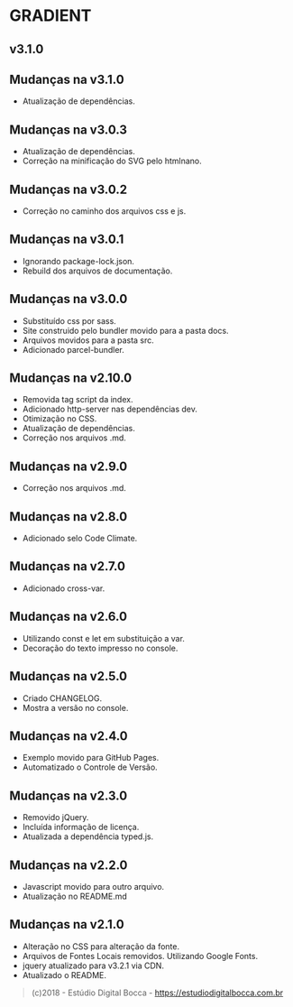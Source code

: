 # GRADIENT

## v3.1.0

## Mudanças na v3.1.0

- Atualização de dependências.

## Mudanças na v3.0.3

- Atualização de dependências.
- Correção na minificação do SVG pelo htmlnano.

## Mudanças na v3.0.2

- Correção no caminho dos arquivos css e js.

## Mudanças na v3.0.1

- Ignorando package-lock.json.
- Rebuild dos arquivos de documentação.

## Mudanças na v3.0.0

- Substituído css por sass.
- Site construido pelo bundler movido para a pasta docs.
- Arquivos movidos para a pasta src.
- Adicionado parcel-bundler.

## Mudanças na v2.10.0

- Removida tag script da index.
- Adicionado http-server nas dependências dev.
- Otimização no CSS.
- Atualização de dependências.
- Correção nos arquivos .md.

## Mudanças na v2.9.0

- Correção nos arquivos .md.

## Mudanças na v2.8.0

- Adicionado selo Code Climate.

## Mudanças na v2.7.0

- Adicionado cross-var.

## Mudanças na v2.6.0

- Utilizando const e let em substituição a var.
- Decoração do texto impresso no console.

## Mudanças na v2.5.0

- Criado CHANGELOG.
- Mostra a versão no console.

## Mudanças na v2.4.0

- Exemplo movido para GitHub Pages.
- Automatizado o Controle de Versão.

## Mudanças na v2.3.0

- Removido jQuery.
- Incluída informação de licença.
- Atualizada a dependência typed.js.

## Mudanças na v2.2.0

- Javascript movido para outro arquivo.
- Atualização no README.md

## Mudanças na v2.1.0

- Alteração no CSS para alteração da fonte.
- Arquivos de Fontes Locais removidos. Utilizando Google Fonts.
- jquery atualizado para v3.2.1 via CDN.
- Atualizado o README.

>(c)2018 - Estúdio Digital Bocca - <https://estudiodigitalbocca.com.br>